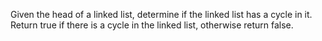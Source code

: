 Given the head of a linked list, determine if the linked list has a cycle in it. Return true if there is a cycle in the linked list, otherwise return false.

